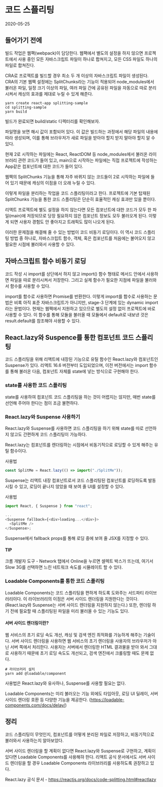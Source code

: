 # 코드 스플리팅

2020-05-25

## 들어가기 전에

빌드 작업은 웹팩(webpack)이 담당한다. 웹팩에서 별도의 설정을 하지 않으면 프로젝트에서 사용 중인 모든 자바스크립트 파일이 하나로 합쳐지고, 모든 CSS 파일도 하나의 파일로 합쳐진다.

CRA로 프로젝트를 빌드할 경우 최소 두 개 이상의 자바스크립트 파일이 생성된다. CRA의 기본 웹팩 설정에는 SplitChunks라는 기능이 적용되어 node_modules에서 불러온 파일, 일정 크기 이상의 파일, 여러 파일 간에 공유된 파일을 자동으로 따로 분리시켜서 캐싱의 효과를 제대로 누릴 수 있게 해준다.

```
yarn create react-app splitting-sample
cd splitting-sample
yarn build
```

빌드가 완료되면 build/static 디렉터리를 확인해보자.

파일명을 보면 해시 값이 포함되어 있다. 이 값은 빌드하는 과정에서 해당 파일의 내용에 따라 생성되며, 이를 통해 브라우저가 새로 파일을 받아야 할지 받지 말아야 할지 알 수 있다.

현재 2로 시작하는 파일에는 React, ReactDOM 등 node_modules에서 불러온 라이브러리 관련 코드가 들어 있고, main으로 시작하는 파일에는 직접 프로젝트에 작성하는 App같은 컴포넌트에 대한 코드가 들어 있다.

웹팩의 SplitChunks 기능을 통해 자주 바뀌지 않는 코드들이 2로 시작하는 파일에 들어 있기 때문에 캐싱의 이점을 더 오래 누릴 수 있다.

이렇게 파일을 분리하는 작업을 코드 스플리팅이라고 한다. 프로젝트에 기본 탑재된 SplitChunks 기능을 통한 코드 스플리팅은 단순히 효율적인 캐싱 효과만 있을 뿐이다.

리액트 프로젝트에 별도 설정을 하지 않는다면 모든 컴포넌트에 대한 코드가 모두 한 파일(main)에 저장되므로 당장 필요하지 않은 컴포넌트 정보도 모두 불러오게 된다. 이렇게 되면 사용자 경험도 안 좋아지고 트래픽도 많이 나오게 된다.

이러한 문제점을 해결해 줄 수 있는 방법이 코드 비동기 로딩이다. 이 역시 코드 스플리팅 방법 중 하나로, 자바스크립트 함수, 객체, 혹은 컴포넌트를 처음에는 불어오지 않고 필요한 시점에 불러와서 사용할 수 있다.

## 자바스크립트 함수 비동기 로딩

코드 작성 시 import를 상단에서 하지 않고 import() 함수 형태로 메서드 안에서 사용하면 파일을 따로 분리시켜서 저장한다. 그리고 실제 함수가 필요한 지점에 파일을 불러와서 함수를 사용할 수 있다.

import를 함수로 사용하면 Promise를 반환한다. 이렇게 import를 함수로 사용하는 문법은 비록 아직 표준 자바스크립트가 아니지만, stage-3 단계에 있는 dynamic import라는 문법이다. 현재는 웹팩에서 지원하고 있으므로 별도의 설정 없이 프로젝트에 바로 사용할 수 있다. 이 함수를 통해 모듈을 불러올 때 모듈에서 default로 내보낸 것은 result.default를 참조해야 사용할 수 있다.

## React.lazy와 Suspence를 통한 컴포넌트 코드 스플리팅

코드 스플리팅을 위해 리액트에 내장된 기능으로 유틸 함수인 React.lazy와 컴포넌트인 Suspense가 있다. 리액트 16.6 버전부터 도입되었으며, 이전 버전에서는 import 함수를 통해 불러온 다음, 컴포넌트 자체를 state에 넣는 방식으로 구현해야 한다.

### state를 사용한 코드 스플리팅

state를 사용하여 컴포넌트 코드 스플리팅을 하는 것이 어렵지는 않지만, 매번 state를 선언해 주어야 한다는 점이 조금 불편하다.

### React.lazy와 Suspense 사용하기

React.lazy와 Suspense를 사용하면 코드 스플리팅을 하기 위해 state를 따로 선언하지 않고도 간편하게 코드 스플리팅이 가능하다.

React.lazy는 컴포넌트를 렌더링하는 시점에서 비동기적으로 로딩할 수 있게 해주는 유틸 함수이다.

사용법

```javascript
const SplitMe = React.lazy(() => import("./SplitMe"));
```

Suspense는 리액트 내장 컴포넌트로서 코드 스플리팅된 컴포넌트를 로딩하도록 발동시킬 수 있고, 로딩이 끝나지 않았을 때 보여 줄 UI를 설정할 수 있다.

사용법

```javascript
import React, { Suspense } from "react";

...
<Suspense fallback={<div>loading...</div>}>
  <SplitMe />
</Suspense>;
```

Suspense에서 fallback props를 통해 로딩 중에 보여 줄 JSX를 지정할 수 있다.

#### TIP

크롬 개발자 도구 - Network 탭에서 Online을 누르면 셀렉트 박스가 뜨는데, 여기서 Slow 3G를 선택하면 느린 네트워크 속도를 시뮬레이트 할 수 있다.

### Loadable Components를 통한 코드 스플리팅

Loadable Components는 코드 스플리팅을 편하게 하도록 도와주는 서드파티 라이브러리이다. 이 라이브러리의 이점은 서버 사이드 렌더링을 지원한다는 것이다.(React.lazy와 Suspense는 서버 사이드 렌더링을 지원하지 않는다.) 또한, 렌더링 하기 전에 필요할 때 스플리팅된 파일을 미리 불러올 수 있는 기능도 있다.

#### 서버 사이드 렌더링이란?

웹 서비스의 초기 로딩 속도 개선, 캐싱 및 검색 엔진 최적화를 가능하게 해주는 기술이다. 서버 사이드 렌더링을 사용하면 웹 서비스의 초기 렌더링을 사용자의 브라우저가 아닌 서버 쪽에서 처리한다. 사용자는 서버에서 렌더링한 HTML 결과물을 받아 와서 그대로 사용하기 때문에 초기 로딩 속도도 개선되고, 검색 엔진에서 크롤링할 때도 문제 없다.

```
# 라이브러리 설치
yarn add @loadable/component
```

사용법은 React.lazy와 유사하나, Suspense를 사용할 필요는 없다.

Loadable Components는 미리 불러오는 기능 외에도 타임아웃, 로딩 UI 딜레이, 서버 사이드 렌더링 호환 등 다양한 기능을 제공한다. (<https://loadable-components.com/docs/delay/>)

## 정리

코드 스플리팅이 무엇인지, 컴포넌트를 어떻게 분리된 파일로 저장하고, 비동기적으로 불러와서 사용하는지 알아보았다.

서버 사이드 렌더링을 할 계획이 없다면 React.lazy와 Suspense로 구현하고, 계획이 있다면 Loadable Components를 사용해햐 한다. 리액트 공식 문서에서도 서버 사이드 렌더링을 할 경우 Loadable Components 라이브러리를 사용하도록 권장하고 있다.

React.lazy 공식 문서 - <https://reactjs.org/docs/code-splitting.html#reactlazy>
